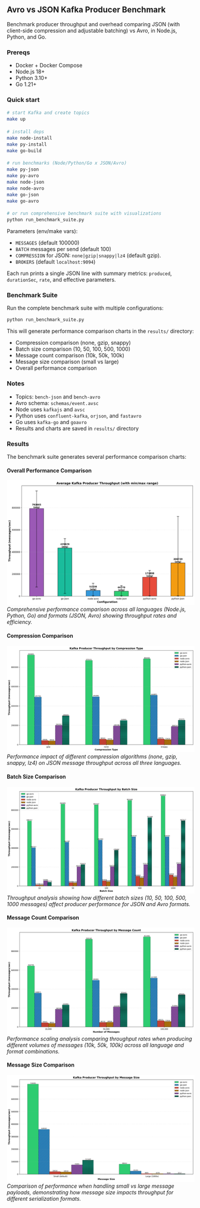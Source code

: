 ## Avro vs JSON Kafka Producer Benchmark

Benchmark producer throughput and overhead comparing JSON (with client-side compression and adjustable batching) vs Avro, in Node.js, Python, and Go.

### Prereqs
- Docker + Docker Compose
- Node.js 18+
- Python 3.10+
- Go 1.21+

### Quick start
```bash
# start Kafka and create topics
make up

# install deps
make node-install
make py-install
make go-build

# run benchmarks (Node/Python/Go x JSON/Avro)
make py-json
make py-avro
make node-json
make node-avro
make go-json
make go-avro

# or run comprehensive benchmark suite with visualizations
python run_benchmark_suite.py
```

Parameters (env/make vars):
- `MESSAGES` (default 100000)
- `BATCH` messages per send (default 100)
- `COMPRESSION` for JSON: `none|gzip|snappy|lz4` (default gzip).
- `BROKERS` (default `localhost:9094`)

Each run prints a single JSON line with summary metrics: `produced`, `durationSec`, `rate`, and effective parameters.

### Benchmark Suite

Run the complete benchmark suite with multiple configurations:
```bash
python run_benchmark_suite.py
```

This will generate performance comparison charts in the `results/` directory:
- Compression comparison (none, gzip, snappy)
- Batch size comparison (10, 50, 100, 500, 1000)
- Message count comparison (10k, 50k, 100k)
- Message size comparison (small vs large)
- Overall performance comparison

### Notes
- Topics: `bench-json` and `bench-avro`
- Avro schema: `schemas/event.avsc`
- Node uses `kafkajs` and `avsc`
- Python uses `confluent-kafka`, `orjson`, and `fastavro`
- Go uses `kafka-go` and `goavro`
- Results and charts are saved in `results/` directory

### Results

The benchmark suite generates several performance comparison charts:

#### Overall Performance Comparison
![Overall Comparison](results/overall_comparison.png)
*Comprehensive performance comparison across all languages (Node.js, Python, Go) and formats (JSON, Avro) showing throughput rates and efficiency.*

#### Compression Comparison
![Compression Comparison](results/compression_comparison.png)
*Performance impact of different compression algorithms (none, gzip, snappy, lz4) on JSON message throughput across all three languages.*

#### Batch Size Comparison
![Batch Size Comparison](results/batch_size_comparison.png)
*Throughput analysis showing how different batch sizes (10, 50, 100, 500, 1000 messages) affect producer performance for JSON and Avro formats.*

#### Message Count Comparison
![Message Count Comparison](results/message_count_comparison.png)
*Performance scaling analysis comparing throughput rates when producing different volumes of messages (10k, 50k, 100k) across all language and format combinations.*

#### Message Size Comparison
![Message Size Comparison](results/message_size_comparison.png)
*Comparison of performance when handling small vs large message payloads, demonstrating how message size impacts throughput for different serialization formats.*

